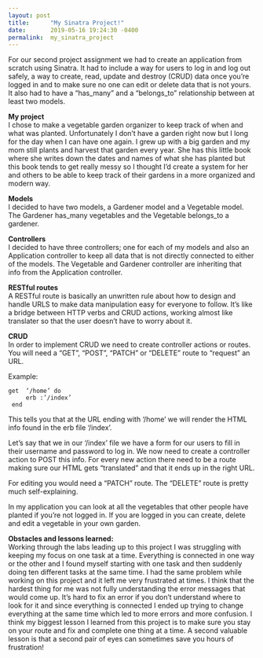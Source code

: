 ```yaml
---
layout: post
title:      "My Sinatra Project!"
date:       2019-05-16 19:24:30 -0400
permalink:  my_sinatra_project
---
```


For our second project assignment we had to create an application from scratch using Sinatra. It had to include a way for users to log in and log out safely, a way to create, read, update and destroy (CRUD) data once you’re logged in and to make sure no one can edit or delete data that is not yours. It also had to have a “has_many” and a “belongs_to” relationship between at least two models.

**My project**<br>
I chose to make a vegetable garden organizer to keep track of when and what was planted. Unfortunately I don’t have a garden right now but I long for the day when I can have one again. I grew up with a big garden and my mom still plants and harvest that garden every year. She has this little book where she writes down the dates and names of what she has planted but this book tends to get really messy so I thought I’d create a system for her and others to be able to keep track of their gardens in a more organized and modern way.

**Models**<br>
I decided to have two models, a Gardener model and a Vegetable model. The Gardener has_many vegetables and the Vegetable belongs_to a gardener.

**Controllers**<br>
I decided to have three controllers; one for each of my models and also an Application controller to keep all data that is not directly connected to either of the models. The Vegetable and Gardener controller are inheriting that info from the Application controller.

**RESTful routes**<br>
A RESTful route is basically an unwritten rule about how to design and handle URLS to make data manipulation easy for everyone to follow. It’s like a bridge between HTTP verbs and CRUD actions, working almost like translater so that the user doesn’t have to worry about it.

**CRUD**<br>
In order to implement CRUD we need to create controller actions or routes. You will need a “GET”, “POST”, “PATCH” or “DELETE” route to “request” an URL.

Example:

```
get  ‘/home’ do
     erb :’/index’
 end
```
 
 
This tells you that at the URL ending with ‘/home’ we will render the HTML info found in the erb file ‘/index’.

Let’s say that we in our ‘/index’ file we have a form for our users to fill in their username and password to log in. We now need to create a controller action to POST this info. For every new action there need to be a route making sure our HTML gets “translated” and that it ends up in the right URL.

For editing you would need a “PATCH” route. The “DELETE” route is pretty much self-explaining.

In my application you can look at all the vegetables that other people have planted if you’re not logged in. If you are logged in you can create, delete and edit a vegetable in your own garden.

**Obstacles and lessons learned:**<br>
Working through the labs leading up to this project I was struggling with keeping my focus on one task at a time. Everything is connected in one way or the other and I found myself starting with one task and then suddenly doing ten different tasks at the same time. I had the same problem while working on this project and it left me very frustrated at times. I think that the hardest thing for me was not fully understanding the error messages that would come up. It’s hard to fix an error if you don’t understand where to look for it and since everything is connected I ended up trying to change everything at the same time which led to more errors and more confusion. I think my biggest lesson I learned from this project is to make sure you stay on your route and fix and complete one thing at a time. A second valuable lesson is that a second pair of eyes can sometimes save you hours of frustration!
